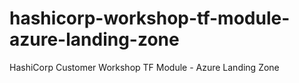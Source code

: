 # hashicorp-workshop-tf-module-azure-landing-zone
HashiCorp Customer Workshop TF Module - Azure Landing Zone

